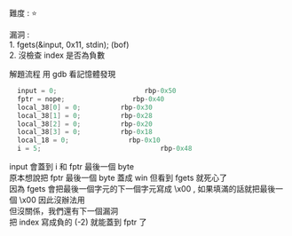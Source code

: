 難度 :  :star: 
  
漏洞 :<br>
      1. fgets(&input, 0x11, stdin); (bof) <br>
      2. 沒檢查 index 是否為負數<br>
     
解題流程
     用 gdb 看記憶體發現
     
```c
  input = 0;                      rbp-0x50
  fptr = nope;                 rbp-0x40
  local_38[0] = 0;          rbp-0x30
  local_38[1] = 0;          rbp-0x28
  local_38[2] = 0;          rbp-0x20
  local_38[3] = 0;          rbp-0x18
  local_18 = 0;               rbp-0x10
  i = 5;                              rbp-0x48
```

 input 會蓋到 i 和 fptr 最後一個 byte <br>
原本想說把 fptr 最後一個 byte 蓋成 win 但看到 fgets 就死心了 <br>
因為 fgets 會把最後一個字元的下一個字元寫成 \x00 , 如果填滿的話就把最後一個 \x00 因此沒辦法用 <br>
但沒關係，我們還有下一個漏洞 <br>
把 index 寫成負的 (-2) 就能蓋到 fptr 了 <br>
